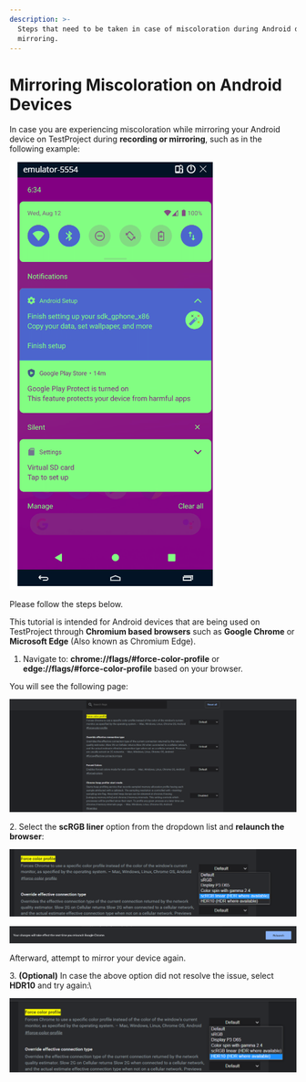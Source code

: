 ```yaml
---
description: >-
  Steps that need to be taken in case of miscoloration during Android device
  mirroring.
---
```


# Mirroring Miscoloration on Android Devices

In case you are experiencing miscoloration while mirroring your Android device on TestProject during **recording or mirroring**, such as in the following example:

![](<../../.gitbook/assets/image (536).png>)

Please follow the steps below.

This tutorial is intended for Android devices that are being used on TestProject through **Chromium based browsers** such as **Google Chrome** or **Microsoft Edge** (Also known as Chromium Edge).

1. Navigate to: **chrome://flags/#force-color-profile** or **edge://flags/#force-color-profile** based on your browser.

You will see the following page:

![](<../../.gitbook/assets/image (470).png>)

2\. Select the **scRGB liner** option from the dropdown list and **relaunch the browser**:

![](<../../.gitbook/assets/image (469).png>)

![](<../../.gitbook/assets/image (563).png>)

Afterward, attempt to mirror your device again.

3\. **(Optional)** In case the above option did not resolve the issue, select **HDR10** and try again:\


![](<../../.gitbook/assets/image (453).png>)
